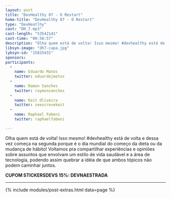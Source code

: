 ```yaml
---
layout: post
title: "DevHealthy 07 - O Restart"
home-title: "DevHealthy 07 - O Restart"
type: "DevHeatlhy"
cast: "DH_7.mp3"
cast-length: "53542141"
cast-time: "00:58:57"
description: "Olha quem está de volta! Isso mesmo! #devhealthy está de volta e dessa vez começa na segunda porque é o dia mundial do começo da dieta ou da mudança de hábito! Voltamos pra compartilhar experiências e opiniões sobre assuntos que envolvam um estilo de vida saudável e a área de tecnologia, podendo assim quebrar a idéia de que ambos tópicos não podem caminhar juntos."
libsyn-image: "dh7-capa.jpg"
lybsyn-id: "15825431"
sponsors:
participants:
  -
    name: Eduardo Matos
    twitter: eduardojmatos
  -
    name: Ramon Sanches
    twitter: raymonsanches
  -
    name: Keit Oliveira
    twitter: seescrevekeit
  -
    name: Raphael Fabeni
    twitter: raphaelfabeni

---
```


Olha quem está de volta! Isso mesmo! #devhealthy está de volta e dessa vez começa na segunda porque é o dia mundial do começo da dieta ou da mudança de hábito! Voltamos pra compartilhar experiências e opiniões sobre assuntos que envolvam um estilo de vida saudável e a área de tecnologia, podendo assim quebrar a idéia de que ambos tópicos não podem caminhar juntos.

<strong>CUPOM STICKERSDEVS 15%: DEVNAESTRADA</strong>

---

{% include modules/post-extras.html data=page %}
